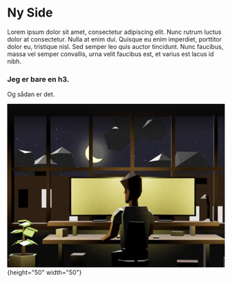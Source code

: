 # Ny Side

Lorem ipsum dolor sit amet, consectetur adipiscing elit. Nunc rutrum luctus dolor at consectetur. Nulla at enim dui. Quisque eu enim imperdiet, porttitor dolor eu, tristique nisl. Sed semper leo quis auctor tincidunt. Nunc faucibus, massa vel semper convallis, urna velit faucibus est, et varius est lacus id nibh.

### Jeg er bare en h3.

Og sådan er det.

![cover.png](/cover.png){height="50" width="50"}
